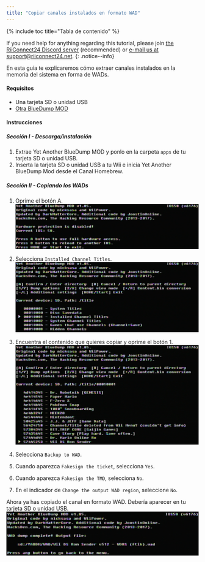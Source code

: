 ```yaml
---
title: "Copiar canales instalados en formato WAD"
---
```


{% include toc title="Tabla de contenido" %}

If you need help for anything regarding this tutorial, please join [the RiiConnect24 Discord server](https://discord.gg/rc24) (recommended) or [e-mail us at support@riiconnect24.net](mailto:support@riiconnect24.net).
{: .notice--info}

En esta guía te explicaremos cómo extraer canales instalados en la memoria del sistema en forma de WADs.

#### Requisitos
* Una tarjeta SD o unidad USB
* [Otra BlueDump MOD](/assets/files/YABDM.zip)

#### Instrucciones
##### Sección I - Descarga/instalación

1. Extrae Yet Another BlueDump MOD y ponlo en la carpeta `apps` de tu tarjeta SD o unidad USB.
2. Inserta la tarjeta SD o unidad USB a tu Wii e inicia Yet Another BlueDump Mod desde el Canal Homebrew.

##### Sección II - Copiando los WADs
1. Oprime el botón A. ![Oprime A](/images/DumpWADS/2.png)

2. Selecciona `Installed Channel Titles`. ![Títulos de Canales Instalados](/images/DumpWADS/3.png)

3. Encuentra el contenido que quieres copiar y oprime el botón 1. ![Encontrar canal](/images/DumpWADS/4.png)

4. Selecciona `Backup to WAD`.
5. Cuando aparezca `Fakesign the ticket`, selecciona `Yes`.
6. Cuando aparezca `Fakesign the TMD`, selecciona `No`.
7. En el indicador de `Change the output WAD region`, seleccione `No`.

Ahora ya has copiado el canal en formato WAD. Debería aparecer en tu tarjeta SD o unidad USB. ![Terminado](/images/DumpWADS/5.png)
